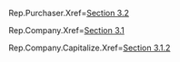 Rep.Purchaser.Xref=<a href="#Rep.Purchaser.Sec">Section 3.2</a>

Rep.Company.Xref=<a href="#Rep.Capitalize.Sec">Section 3.1</a>

Rep.Company.Capitalize.Xref=<a href="#Rep.Company.Capitalize.Sec">Section 3.1.2</a>
